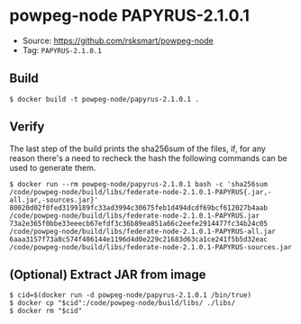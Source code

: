 # powpeg-node PAPYRUS-2.1.0.1

* Source: https://github.com/rsksmart/powpeg-node
* Tag: `PAPYRUS-2.1.0.1`

## Build

```
$ docker build -t powpeg-node/papyrus-2.1.0.1 .
```

## Verify

The last step of the build prints the sha256sum of the files, if, for any reason there's a need to recheck the hash the following commands can be used to generate them.

```
$ docker run --rm powpeg-node/papyrus-2.1.0.1 bash -c 'sha256sum /code/powpeg-node/build/libs/federate-node-2.1.0.1-PAPYRUS{.jar,-all.jar,-sources.jar}'
80020d02f0fed3199189fc33ad3994c30675feb1d494dcdf69bcf612027b4aab  /code/powpeg-node/build/libs/federate-node-2.1.0.1-PAPYRUS.jar
73a2e365f0bbe33eeecb67efdf3c36b89ea851a66c2eefe2914477fc34b24c05  /code/powpeg-node/build/libs/federate-node-2.1.0.1-PAPYRUS-all.jar
6aaa3157f73a8c574f486144e1196d4d0e229c21683d63ca1ce241f5b5d32eac  /code/powpeg-node/build/libs/federate-node-2.1.0.1-PAPYRUS-sources.jar
```

## (Optional) Extract JAR from image

```
$ cid=$(docker run -d powpeg-node/papyrus-2.1.0.1 /bin/true)
$ docker cp "$cid":/code/powpeg-node/build/libs/ ./libs/
$ docker rm "$cid"
```
